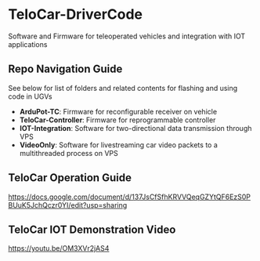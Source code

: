 # TeloCar-DriverCode
Software and Firmware for teleoperated vehicles and integration with IOT applications

## Repo Navigation Guide
See below for list of folders and related contents for flashing and using code in UGVs
- **ArduPot-TC**: Firmware for reconfigurable receiver on vehicle
- **TeloCar-Controller**: Firmware for reprogrammable controller
- **IOT-Integration**: Software for two-directional data transmission through VPS
- **VideoOnly**: Software for livestreaming car video packets to a multithreaded process on VPS

## TeloCar Operation Guide
https://docs.google.com/document/d/137JsCfSfhKRVVQeqGZYtQF6EzS0PBUuK5JchQczr0YI/edit?usp=sharing

## TeloCar IOT Demonstration Video
https://youtu.be/OM3XVr2jAS4
